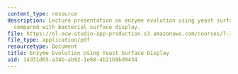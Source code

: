 ```yaml
---
content_type: resource
description: Lecture presentation on enzyme evolution using yeast surface display
  compared with bacterial surface display.
file: https://ol-ocw-studio-app-production.s3.amazonaws.com/courses/7-344-directed-evolution-engineering-biocatalysts-spring-2008/14d31d65a34bab921e684b21b9bd9434_ses10_slides.pdf
file_type: application/pdf
resourcetype: Document
title: Enzyme Evolution Using Yeast Surface Display
uid: 14d31d65-a34b-ab92-1e68-4b21b9bd9434
---
```

